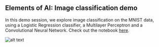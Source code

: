 ## Elements of AI: Image classification demo
In this demo session, we explore image classification on the MNIST data, using a Logistic Regression classifier, a Multilayer Perceptron and a Convolutional Neural Network. Check out the notebook [here](https://github.com/JonnaBuri/Elements_of_AI-image_classification/blob/main/Image%20classification%20with%20LR%2C%20MLP%2C%20CNNs%20(Elements%20of%20AI%20demo%20session).ipynb).

![alt text](https://github.com/JonnaBuri/image_classification-LR-MLP-CNN/blob/main/img.png?raw=true)
